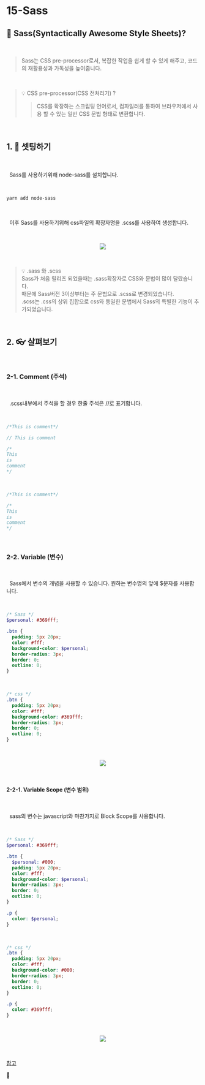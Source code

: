 # 15-Sass

## 🙏 Sass(Syntactically Awesome Style Sheets)?

<br/>

> Sass는 CSS pre-processor로서, 복잡한 작업을 쉽게 할 수 있게 해주고, 코드의 재활용성과 가독성을 높여줍니다.

<br/>

> 💡 CSS pre-processor(CSS 전처리기) ?
>
> > CSS를 확장하는 스크립팅 언어로서, 컴파일러를 통하여 브라우저에서 사용 할 수 있는 일반 CSS 문법 형태로 변환합니다.

<br/>

## 1. 💾 셋팅하기

<br/>

&nbsp; Sass를 사용하기위해 node-sass를 설치합니다.

<br/>

```bash
yarn add node-sass
```

<br/>

&nbsp; 이후 Sass를 사용하기위해 css파일의 확장자명을 .scss를 사용하여 생성합니다.

<br/>

<p align="center"><img src="https://img1.daumcdn.net/thumb/R1280x0/?scode=mtistory2&fname=https%3A%2F%2Fblog.kakaocdn.net%2Fdn%2Ft4zLY%2Fbtq1JANybVD%2FprnbSgGPNPaMstmksO3DX0%2Fimg.png"/></p>

<br/>

> 💡 .sass 와 .scss  
>  Sass가 처음 릴리즈 되었을때는 .sass확장자로 CSS와 문법이 많이 달랐습니다.  
> 때문에 Sass버전 3이상부터는 주 문법으로 .scss로 변경되었습니다.  
> .scss는 .css의 상위 집합으로 css와 동일한 문법에서 Sass의 특별한 기능이 추가되었습니다.

<br/>

## 2. 👓 살펴보기

<br/>

### 2-1. Comment (주석)

<br/>

&nbsp; .scss내부에서 주석을 할 경우 한줄 주석은 //로 표기합니다.

<br/>

```scss
/*This is comment*/

// This is comment

/*
This
is
comment
*/
```

<br/>

```css
/*This is comment*/

/*
This
is
comment
*/
```

<br/>

### 2-2. Variable (변수)

<br/>

&nbsp; Sass에서 변수의 개념을 사용할 수 있습니다. 원하는 변수명의 앞에 $문자를 사용합니다.

<br/>

```scss
/* Sass */
$personal: #369fff;

.btn {
  padding: 5px 20px;
  color: #fff;
  background-color: $personal;
  border-radius: 3px;
  border: 0;
  outline: 0;
}
```

<br/>

```css
/* css */
.btn {
  padding: 5px 20px;
  color: #fff;
  background-color: #369fff;
  border-radius: 3px;
  border: 0;
  outline: 0;
}
```

<br/>

<p align="center"><img src="https://img1.daumcdn.net/thumb/R1280x0/?scode=mtistory2&fname=https%3A%2F%2Fblog.kakaocdn.net%2Fdn%2Fb2uqd5%2Fbtq1JWJzWjF%2FBEBOzTPpNkJczUOxKgi7bk%2Fimg.png"/></p>

<br/>

#### 2-2-1. Variable Scope (변수 범위)

<br/>

&nbsp; sass의 변수는 javascript와 마찬가지로 Block Scope를 사용합니다.

<br/>

```scss
/* Sass */
$personal: #369fff;

.btn {
  $personal: #000;
  padding: 5px 20px;
  color: #fff;
  background-color: $personal;
  border-radius: 3px;
  border: 0;
  outline: 0;
}

.p {
  color: $personal;
}
```

<br/>

```css
/* css */
.btn {
  padding: 5px 20px;
  color: #fff;
  background-color: #000;
  border-radius: 3px;
  border: 0;
  outline: 0;
}

.p {
  color: #369fff;
}
```

<br/>

<p align="center"><img src="https://img1.daumcdn.net/thumb/R1280x0/?scode=mtistory2&fname=https%3A%2F%2Fblog.kakaocdn.net%2Fdn%2Fb2uqd5%2Fbtq1JWJzWjF%2FBEBOzTPpNkJczUOxKgi7bk%2Fimg.png"/></p>

<br/>

<!-- <br/>

&nbsp; 아래와 같은 컴포넌트 구조를 가진 사이트가 있다고 가정하여봅시다.

<br/>

<p align="center"><img src="https://i.imgur.com/tmOeRAT.png"/></p>

<br/>

&nbsp; state의 value값을 보여주는 컴포넌트는 F와 J라고 가정하고 값을 변화시키는
이벤트는 G 컴포넌트에서 발생한다는 가정 할 경우 value는 F컴포넌트까지 해당 value를 사용하지도 않는 A,B라는 컴포넌트의 props를 거쳐야합니다.

<br/>

<p align="center"><img src="https://img1.daumcdn.net/thumb/R1280x0/?scode=mtistory2&fname=https%3A%2F%2Fblog.kakaocdn.net%2Fdn%2FKq24c%2Fbtq1tCegRlf%2FkU8KWl6XOi2XgbycSL2VG0%2Fimg.png"/></p>

<br/>

&nbsp; handleSetValue()또한 A, B, E 컴포넌트동안 props를 전달받아야 최종 G컴포넌트에 전달이 됩니다.

<br/>

<p align="center"><img src="https://img1.daumcdn.net/thumb/R1280x0/?scode=mtistory2&fname=https%3A%2F%2Fblog.kakaocdn.net%2Fdn%2FnTZrJ%2Fbtq1yXVKTbG%2FColU6Mwd1JnL5jzQ2XFwQ0%2Fimg.png"/></p>

<br/>

&nbsp; 이러한 문제점을 해결 해주는 Hooks가 바로 Context API입니다.

<br/>

<p align="center"><img src="https://i.imgur.com/iyNKCIz.png"/></p>

<br/>

&nbsp; Context API는 사실 단순 `props drilling`을 해결하기 위한 솔루션이였으며 지금은 기존의 state management대체제로도 많이 활용 되고있습니다.

<br/>

[참고](https://tsh.io/state-of-frontend/#future-of-frontend)

<br/>

### 👀 코드로 알아보기

---

<br/>

&nbsp;전체의 파일 구조는 아래와 같습니다.

<br/>

<p align="center"><img src="https://img1.daumcdn.net/thumb/R1280x0/?scode=mtistory2&fname=https%3A%2F%2Fblog.kakaocdn.net%2Fdn%2FejGw65%2Fbtq1z3IaguX%2FhVLLgxlU0HYJaFVyR5vDHK%2Fimg.png"/></p>

<br/>

> **🔑 Key Point**
> context API는 4가지의 용어가 나옵니다.
>
> 1. createContext(defalutValue) - context API를 사용하기 위한 선언입니다.
> 2. Context.Provider - 제공자 즉, 사용할 state를 제공해줍니다.
> 3. Context.Consumer - 사용자,소비자 즉, 데이터를 사용할 주체입니다. Provider의 상태를 바라보고있습니다.
> 4. useContext(Context) - 사용하고자 하는 Context의 value에 접근합니다.
>
> 이러한 용어들이 나올것이며 중점으로 보시면 됩니다.

<br/>

### 📂 src>App.js

---

<br/>

&nbsp;테스트를 위하여 App.js의 코드는 아래와 같습니다.

<br/>

```js
import React from "react";
import NumberProvider from "./provider/NumberProvider";
import ThemProvider from "./provider/ThemProvider";
import Page from "./routes/Page";

const App = () => {
  return (
    <ThemProvider>
      <NumberProvider>
        <Page />
      </NumberProvider>
    </ThemProvider>
  );
};
export default App;
```

<br/>

### 📂 src>components>Page.jsx

---

<br/>

&nbsp; Page 컴포넌트 코드는 아래와 같습니다.

<br/>

```js
import React from "react";
import Button from "../components/Button";
import Content from "../components/Content";
import Header from "../components/Header";

const Page = () => {
  return (
    <div>
      <Header />
      <Button />
      <Content />
    </div>
  );
};

export default Page;
```

<br/>

<p align="center"><img src="https://img1.daumcdn.net/thumb/R1280x0/?scode=mtistory2&fname=https%3A%2F%2Fblog.kakaocdn.net%2Fdn%2FcRQGS3%2Fbtq1yZsKRPB%2FreKcegPjKPdJP3uudNBVu0%2Fimg.png"/></p>

<br/>

### 📂 src>routes>Page.jsx

---

<br/>

&nbsp; Page 컴포넌트 코드는 아래와 같습니다.

<br/>

```js
import React from "react";
import Button from "../components/Button";
import Content from "../components/Content";
import Header from "../components/Header";

const Page = () => {
  return (
    <div>
      <Header />
      <Button />
      <Content />
    </div>
  );
};

export default Page;
```

<br/>

&nbsp; 해당 컴포넌트는 Route의 역할만 하고있으며 어떠한 props도 받지 않고있습니다.

<br/>

### 📂 src>context>NumberContext.js

---

<br/>

&nbsp; 먼저 number값을 변경하는 예시를 알아 보겠습니다. NumberContext의 코드는 아래와 같습니다.

<br/>

```js
import { createContext } from "react";

const NumberContext = createContext({
  number: 0,
  increase: () => {},
  decrease: () => {},
});

export default NumberContext;
```

<br/>

&nbsp; createContext()를 사용하였고 기본 value값들을 가지고있습니다.

<br/>

### 📂 src>provider>NumberProvider.js

---

<br/>

&nbsp; NumberProvider의 코드는 아래와 같습니다.

<br/>

```js
import React, { useState } from "react";
import NumberContext from "../context/NumberContext";

const NumberProvider = ({ children }) => {
  const increase = () => {
    setNumber((prevState) => {
      return {
        ...prevState,
        number: prevState.number + 1,
      };
    });
  };

  const decrease = () => {
    setNumber((prevState) => {
      return {
        ...prevState,
        number: prevState.number - 1,
      };
    });
  };

  const initialState = {
    number: 0,
    increase,
    decrease,
  };

  const [number, setNumber] = useState(initialState);

  return (
    <NumberContext.Provider value={number}>{children}</NumberContext.Provider>
  );
};

export default NumberProvider;
```

<br/>

&nbsp; createContext()를 사용하였기때문에 NumberContext.Provider를 사용 할 수 있게 되었고 value라는 props에 number를 담고있으며 number는 위에서 명시한 number, increase, decrease를 담고있습니다.

<br/>

### 📂 src>components>Header.jsx

---

<br/>

&nbsp; Header컴포넌트의 코드는 아래와 같습니다.

<br/>

```js
import React, { useContext } from "react";
import NumberContext from "../context/NumberContext";
import ThemBtn from "./ThemBtn";

const Header = () => {
  const value = useContext(NumberContext);

  return (
    <>
      <div>{value.number}</div>
      <ThemBtn />
    </>
  );
};

export default Header;
```

<br/>

&nbsp; 해당 컴포넌트에는 저희가 변경할 number의 값을 보여줄것이며 useContext(NumberContext)를 사용함으로써 value값을 접근 할 수 있게 됩니다.

<br/>

### 📂 src>components>Button.jsx

---

<br/>

&nbsp; Button컴포넌트의 코드는 아래와 같습니다.

<br/>

```js
import React, { useContext } from "react";
import NumberContext from "../context/NumberContext";

const Button = () => {
  const { increase, decrease } = useContext(NumberContext);
  return (
    <div>
      <button onClick={increase}>+</button>
      <button onClick={decrease}>-</button>
    </div>
  );
};

export default Button;
```

<br/>

&nbsp; number를 변경할 버튼 두개를 가지고 있으며 useContext(NumberContext)를 사용함으로써 value값을 접근 할 수 있게 됩니다.

<br/>

<p align="center"><img src="https://blog.kakaocdn.net/dn/cBHIpu/btq1zsIh4G2/kLkILYkDrMIZv3e4Mwd9k1/img.gif"/></p>

<br/>

&nbsp; 여기서 Context API의 장점을 눈치 채셨나요? 분명 Header이나 Button컴포넌트는 아무 props를 전달 받지 않았는데도 state에 변화를 주고있습니다.

<br/>

### 📂 src>context>ThemContext.js

---

<br/>

&nbsp; 이번엔 them의 state를 변경해보도록 하겠습니다. ThemContext의 코드는 아래와 같습니다.

<br/>

```js
import { createContext } from "react";

const ThemContext = createContext({
  them: "light",
  onClick: () => {},
});

export default ThemContext;
```

<br/>

&nbsp; NumberContext의 구조와 마찬가지로 createContext()를 사용하고 기본 value값을 가지고잇습니다.

<br/>

### 📂 src>provider>ThemProvider.js

---

<br/>

&nbsp; ThemProvider 코드는 아래와 같습니다.

<br/>

```js
import React, { useState } from "react";
import ThemContext from "../context/ThemContext";

const ThemProvider = ({ children }) => {
  const onClick = () => {
    setThem((prevState) => {
      return {
        ...prevState,
        them: prevState.them === "light" ? "dark" : "light",
      };
    });
  };

  const init = {
    them: "light",
    onClick,
  };

  const [them, setThem] = useState(init);
  return <ThemContext.Provider value={them}>{children}</ThemContext.Provider>;
};

export default ThemProvider;
```

<br/>

&nbsp; ThemContext.Provider를 사용하여 value라는 props에 them을 담고있으며 them은 위에서 명시한 them, onClick를 가지고있습니다.

<br/>

### 📂 src>components>ThemBtn.jsx

---

<br/>

&nbsp; them의 state를 변경할 ThemBtn컴포넌트의 코드는 아래와 같습니다.

<br/>

```js
import React, { useContext } from "react";
import ThemContext from "../context/ThemContext";

const ThemBtn = () => {
  const { onClick } = useContext(ThemContext);

  return <button onClick={onClick}>them</button>;
};

export default ThemBtn;
```

<br/>

&nbsp; useContext(ThemContext)를 사용함으로써 value값을 접근 하여 onClick를 사용하고있습니다.

<br/>

### 📂 src>components>Content.jsx

---

<br/>

&nbsp; 이번엔 them의 state에 따라 색이 바뀔 Content입니다.

<br/>

```js
import React from "react";
import ThemContext from "../context/ThemContext";

const Content = () => {
  return (
    <ThemContext.Consumer>
      {(ThemContext) => {
        const themStyle = {
          backgroundColor: ThemContext.them === "light" ? "#fff" : "#000",
          color: ThemContext.them === "light" ? "#000" : "#fff",
        };
        return (
          <article style={themStyle}>
            <h1>가사</h1>
            <p>
              나리는 꽃가루에 눈이 따끔해 (아야) 눈물이 고여도 꾹 참을래 내 마음
              한켠 비밀스런 오르골에 넣어두고서 영원히 되감을 순간이니까 우리
              둘의 마지막 페이지를 잘 부탁해 어느 작별이 이보다 완벽할까 Love me
              only till this spring 오 라일락 꽃이 지는 날 goodbye 이런 결말이
              어울려 안녕 꽃잎 같은 안녕 하이얀 우리 봄날의 climax 아 얼마나
              기쁜 일이야 Ooh ooh Love me only till this spring 봄바람처럼 Ooh
              // ... 중략
            </p>
          </article>
        );
      }}
    </ThemContext.Consumer>
  );
};

export default Content;
```

<br/>

&nbsp; 이전의 Header 컴포넌트와 같이 변경된 state를 받을 컴포넌트지만 다른점을 눈치 채셨나요? Header컴포넌트는 useContext()를 이용하여 value의 값에 접근하였지만 Content 컴포넌트는 다릅니다. ThemContext.Consumer를 사용하여 Provider의 value값을 구독하고있으며 변경된 state를 자체적으로 받아서 배경과 폰트의 색에 변화를 줄것입니다.

<br/>

<p align="center"><img src="https://img1.daumcdn.net/thumb/R1280x0/?scode=mtistory2&fname=https%3A%2F%2Fblog.kakaocdn.net%2Fdn%2FeLHboy%2Fbtq1AEOXkq5%2FXcyaLeyCzBPS5M5zbabNCk%2Fimg.gif"/></p>

<br/>

&nbsp; Content 또한 상위 컴포넌트로 부터 어떠한 props를 전달 받지 않았음에도 state를 업데이트하고 변경 값에따른 변화를 보여주고있습니다.

<br/>

<p align="center"><img src="https://blog.kakaocdn.net/dn/LHexh/btq1xlDamk1/pusrpjMD6ffA1hFe3utLak/img.png"/></p>

<br/>

&nbsp; 현재 파일의 구조를 쉽게 보자면 위와 같이 되어있습니다. 만약 Context API를 사용하지 않는다면 App.js부터 Them.jsx까지 가기위해 Page, Header 컴포넌트에 props를 전달 해야하지만 Context API를 이용하여 그러한 불필요한 작업을 하지않았습니다.

<br/>

<p align="center"><img src="https://img1.daumcdn.net/thumb/R1280x0/?scode=mtistory2&fname=https%3A%2F%2Fblog.kakaocdn.net%2Fdn%2Fz8C3c%2Fbtq1uwrBbrI%2FrezUlpoQkpKaQ6krDkaVE1%2Fimg.png"/></p>

<br/>

&nbsp; 위와 같은 형태로 불필요한 props를 전달하지 않고 전역상태 관리를 위해서는 Context API를 활용하여 어플리케이션을 설계할수 있습니다.

<br/> -->

[참고](https://reactjs.org/docs/context.html)

👋
